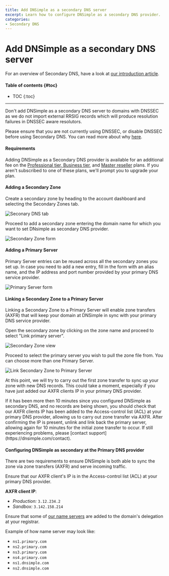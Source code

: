 ```yaml
---
title: Add DNSimple as a secondary DNS server
excerpt: Learn how to configure DNSimple as a secondary DNS provider.
categories:
- Secondary DNS
---
```


# Add DNSimple as a secondary DNS server

For an overview of Secondary DNS, have a look at [our introduction article](/articles/secondary-dns).

#### Table of contents {#toc}

* TOC
{:toc}

---

<warning>
  Don't add DNSimple as a secondary DNS server to domains with DNSSEC as we do not import external RRSIG records which will produce resolution failures in DNSSEC aware resolutors.

  Please ensure that you are not currently using DNSSEC, or disable DNSSEC before using Secondary DNS. You can read more about why [here](/articles/dnssec-and-secondary-dns).
</warning>

#### Requirements

Adding DNSimple as a Secondary DNS provider is available for an additional fee on the [Professional tier, Business tier](https://dnsimple.com/pricing), and [Master reseller](https://dnsimple.com/reseller) plans. If you aren't subscribed to one of these plans, we'll prompt you to upgrade your plan.

#### Adding a Secondary Zone

Create a secondary zone by heading to the account dashboard and selecting the Secondary Zones tab.

![Seconary DNS tab](/files/secondary-dns-tab.png)

Proceed to add a secondary zone entering the domain name for which you want to set DNsimple as secondary DNS provider.

![Secondary Zone form](/files/secondary-zone-form.png)

#### Adding a Primary Server

Primary Server entries can be reused across all the secondary zones you set up. In case you need to add a new entry, fill in the form with an alias name, and the IP address and port number provided by your primary DNS service provider.

![Primary Server form](/files/primary-server-form.png)

#### Linking a Secondary Zone to a Primary Server

Linking a Secondary Zone to a Primary Server will enable zone transfers (AXFR) that will keep your domain at DNSimple in sync with your primary DNS service provider.

Open the secondary zone by clicking on the zone name and proceed to select "Link primary server".

![Secondary Zone view](/files/secondary-zone-view.png)

Proceed to select the primary server you wish to pull the zone file from. You can choose more than one Primary Server.

![Link Secondary Zone to Primary Server](/files/link-secondary-zone-to-primary.png)

At this point, we will try to carry out the first zone transfer to sync up your zone with new DNS records. This could take a moment, especially if you have just added our AXFR clients IP in your primary DNS provider.

<info>
If it has been more then 10 minutes since you configured DNSimple as secondary DNS, and no records are being shown, you should check that our AXFR clients IP has been added to the Access-control list (ACL) at your primary DNS provider, allowing us to carry out zone transfer via AXFR. After confirming the IP is present, unlink and link back the primary server, allowing again for 10 minutes for the initial zone transfer to occur. If still experiencing problems, please [contact support](https://dnsimple.com/contact).
</info>

#### Configuring DNSimple as secondary at the Primary DNS provider

There are two requirements to ensure DNSimple is both able to sync the zone via zone transfers (AXFR) and serve incoming traffic.

Ensure that our AXFR client's IP is in the Access-control list (ACL) at your primary DNS provider.

**AXFR client IP**:
  - *Production:* `3.12.234.2`
  - *Sandbox:* `3.142.158.214`

Ensure that some of [our name servers](/articles/dnsimple-nameservers/) are added to the domain's delegation at your registrar.

Example of how name server may look like:

  - `ns1.primary.com`
  - `ns2.primary.com`
  - `ns3.primary.com`
  - `ns4.primary.com`
  - `ns1.dnsimple.com`
  - `ns2.dnsimple.com`
